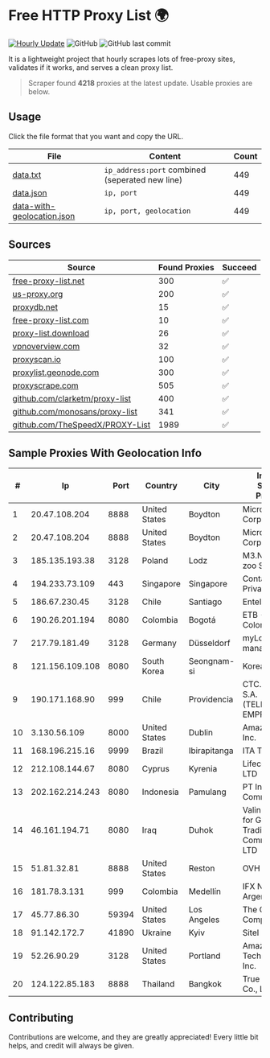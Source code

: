 
# Free HTTP Proxy List 🌍

[![Hourly Update](https://github.com/mertguvencli/http-proxy-list/actions/workflows/main.yml/badge.svg?branch=main)](https://github.com/mertguvencli/http-proxy-list/actions/workflows/main.yml)
![GitHub](https://img.shields.io/github/license/mertguvencli/http-proxy-list)
![GitHub last commit](https://img.shields.io/github/last-commit/mertguvencli/http-proxy-list)

It is a lightweight project that hourly scrapes lots of free-proxy sites, validates if it works, and serves a clean proxy list.


> Scraper found **4218** proxies at the latest update. Usable proxies are below.

## Usage

Click the file format that you want and copy the URL.


|File|Content|Count|
|----|-------|-----|
|[data.txt](https://raw.githubusercontent.com/mertguvencli/http-proxy-list/main/proxy-list/data.txt)|`ip_address:port` combined (seperated new line)|449|
|[data.json](https://raw.githubusercontent.com/mertguvencli/http-proxy-list/main/proxy-list/data.json)|`ip, port`|449|
|[data-with-geolocation.json](https://raw.githubusercontent.com/mertguvencli/http-proxy-list/main/proxy-list/data-with-geolocation.json)|`ip, port, geolocation`|449|

## Sources

|Source|Found Proxies|Succeed|
|------|-------------|-------|
|[free-proxy-list.net](https://free-proxy-list.net)|300|✅|
|[us-proxy.org](https://www.us-proxy.org)|200|✅|
|[proxydb.net](http://proxydb.net)|15|✅|
|[free-proxy-list.com](https://free-proxy-list.com/?page=&port=&type%5B%5D=http&type%5B%5D=https&up_time=0&search=Search)|10|✅|
|[proxy-list.download](https://www.proxy-list.download/HTTP)|26|✅|
|[vpnoverview.com](https://vpnoverview.com/privacy/anonymous-browsing/free-proxy-servers)|32|✅|
|[proxyscan.io](https://www.proxyscan.io)|100|✅|
|[proxylist.geonode.com](https://proxylist.geonode.com/api/proxy-list?limit=300&page=1&sort_by=lastChecked&sort_type=desc&protocols=http,https)|300|✅|
|[proxyscrape.com](https://api.proxyscrape.com/v2/?request=displayproxies&protocol=http&timeout=10000&country=all&ssl=all&anonymity=all)|505|✅|
|[github.com/clarketm/proxy-list](https://raw.githubusercontent.com/clarketm/proxy-list/master/proxy-list-raw.txt)|400|✅|
|[github.com/monosans/proxy-list](https://raw.githubusercontent.com/monosans/proxy-list/main/proxies/http.txt)|341|✅|
|[github.com/TheSpeedX/PROXY-List](https://raw.githubusercontent.com/TheSpeedX/PROXY-List/master/http.txt)|1989|✅|


## Sample Proxies With Geolocation Info

|#|Ip|Port|Country|City|Internet Service Provider|
|-|--|----|-------|----|-------------------------|
|1|20.47.108.204|8888|United States|Boydton|Microsoft Corporation|
|2|20.47.108.204|8888|United States|Boydton|Microsoft Corporation|
|3|185.135.193.38|3128|Poland|Lodz|M3.NET Sp. zoo Sp. K.|
|4|194.233.73.109|443|Singapore|Singapore|Contabo Asia Private Limited|
|5|186.67.230.45|3128|Chile|Santiago|Entel Chile S.A.|
|6|190.26.201.194|8080|Colombia|Bogotá|ETB - Colombia|
|7|217.79.181.49|3128|Germany|Düsseldorf|myLoc managed IT AG|
|8|121.156.109.108|8080|South Korea|Seongnam-si|Korea Telecom|
|9|190.171.168.90|999|Chile|Providencia|CTC. CORP S.A. (TELEFONICA EMPRESAS)|
|10|3.130.56.109|8000|United States|Dublin|Amazon.com, Inc.|
|11|168.196.215.16|9999|Brazil|Ibirapitanga|ITA TELECOM|
|12|212.108.144.67|8080|Cyprus|Kyrenia|Lifecell Digital LTD|
|13|202.162.214.243|8080|Indonesia|Pamulang|PT Indonesia Comnets Plus|
|14|46.161.194.71|8080|Iraq|Duhok|Valin Company for General Trading and Communication LTD|
|15|51.81.32.81|8888|United States|Reston|OVH SAS|
|16|181.78.3.131|999|Colombia|Medellín|IFX Networks Argentina S.R.L|
|17|45.77.86.30|59394|United States|Los Angeles|The Constant Company|
|18|91.142.172.7|41890|Ukraine|Kyiv|Sitel Ltd|
|19|52.26.90.29|3128|United States|Portland|Amazon Technologies Inc.|
|20|124.122.85.183|8888|Thailand|Bangkok|True Internet Co., Ltd.|



## Contributing

Contributions are welcome, and they are greatly appreciated! Every
little bit helps, and credit will always be given.

